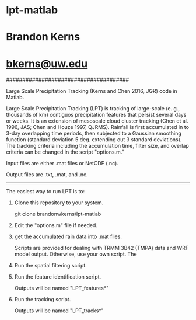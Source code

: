 # lpt-matlab
# Brandon Kerns
# bkerns@uw.edu
######################################

Large Scale Precipitation Tracking (Kerns and Chen 2016, JGR) code in Matlab.

Large Scale Precipitation Tracking (LPT) is tracking of large-scale (e. g., thousands of km)
	contiguos precipitation features that persist several days or weeks. It is an extension of
	mesoscale cloud cluster tracking (Chen et al. 1996, JAS; Chen and Houze 1997, QJRMS). 
	Rainfall is first accumulated in to 3-day overlapping time periods, then subjected to a 
	Gaussian smoothing function (standard deviation 5 deg. extending out 3 standard deviations). 
	The tracking criteria including the accumulation time, filter size, and overlap criteria
	can be changed in the script "options.m."


Input files are either .mat files or NetCDF (.nc).

Output files are .txt, .mat, and .nc. 

-------------------------------------

The easiest way to run LPT is to:

1) Clone this repository to your system.

   git clone brandonwkerns/lpt-matlab

2) Edit the "options.m" file if needed.

3) get the accumulated rain data into .mat files.

   Scripts are provided for dealing with TRMM 3B42 (TMPA) data and WRF model output.
   Otherwise, use your own script. The 

4) Run the spatial filtering script.

5) Run the feature identification script.

   Outputs will be named "LPT_features*"

6) Run the tracking script.

   Outputs will be named "LPT_tracks*"


